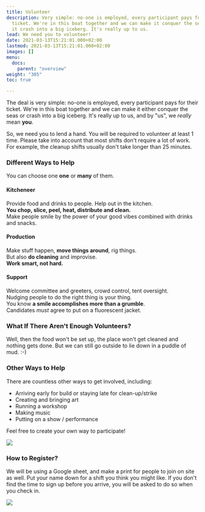 ```yaml
---
title: Volunteer
description: Very simple: no-one is employed, every participant pays for their
  ticket. We're in this boat together and we can make it conquer the seas or make
  it crash into a big iceberg. It's really up to us.
lead: We need you to volunteer!
date: 2021-03-13T15:21:01.000+02:00
lastmod: 2021-03-13T15:21:01.000+02:00
images: []
menu: 
  docs:
    parent: "overview"
weight: "305"
toc: true

---
```

The deal is very simple: no-one is employed, every participant pays for their ticket. We're in this boat together and we can make it either conquer the seas or crash into a big iceberg. It's really up to us, and by "us", we _really_ mean **you**.

So, we need you to lend a hand. You will be required to volunteer at least 1 time. Please take into account that most shifts don't require a lot of work. For example, the cleanup shifts usually don't take longer than 25 minutes.

### Different Ways to Help

You can choose one **one** or **many** of them.

#### Kitcheneer

Provide food and drinks to people. Help out in the kitchen.  
**You chop, slice, peel, heat, distribute and clean.**  
Make people smile by the power of your good vibes combined with drinks and snacks.

#### Production

Make stuff happen, **move things around**, rig things.  
But also **do cleaning** and improvise.  
**Work smart, not hard.**

#### Support

Welcome committee and greeters, crowd control, tent oversight.  
Nudging people to do the right thing is your thing.  
You know **a smile accomplishes more than a grumble**.  
Candidates _must_ agree to put on a fluorescent jacket.

### What If There Aren't Enough Volunteers?

Well, then the food won't be set up, the place won't get cleaned and nothing gets done. But we can still go outside to lie down in a puddle of mud. :-)

### Other Ways to Help

There are countless other ways to get involved, including:

* Arriving early for build or staying late for clean-up/strike
* Creating and bringing art
* Running a workshop
* Making music
* Putting on a show / performance

Feel free to create your own way to participate!

![](/images/giphy.webp)

### How to Register?

We will be using a Google sheet, and make a print for people to join on site as well. Put your name down for a shift you think you might like. If you don't find the time to sign up before you arrive, you will be asked to do so when you check in.

![](/images/aragorn-lets-do-this.gif)
